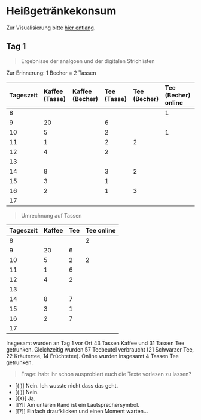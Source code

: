 <!-- 
language: de
narrator: Deutsch Female
-->

# Heißgetränkekonsum

Zur Visualisierung bitte [hier entlang](https://liascript.github.io/course/?https://raw.githubusercontent.com/JulianeRoeder/Heissgetraenke/main/README.md#1).


## Tag 1

> Ergebnisse der analgoen und der digitalen Strichlisten

Zur Erinnerung: 1 Becher = 2 Tassen

| Tageszeit | Kaffee (Tasse) | Kaffee (Becher) | Tee (Tasse) | Tee (Becher) | Tee (Becher) online |
|:--- |:--- |:--- |:--- |:--- |:--- |
| 8   |     |     |     |     | 1   |
| 9   | 20  |     | 6   |     |     |
| 10  | 5   |     | 2   |     | 1   |
| 11  | 1   |     | 2   | 2   |     |
| 12  | 4   |     | 2   |     |     |
| 13  |     |     |     |     |     |
| 14  | 8   |     | 3   | 2   |     |
| 15  | 3   |     | 1   |     |     |
| 16  | 2   |     | 1   | 3   |     |
| 17  |     |     |     |     |     |


> Umrechnung auf Tassen

| Tageszeit | Kaffee | Tee | Tee online |
|:--------- |:------ |:--- |:---------- |
| 8         |        |     | 2          | 
| 9         | 20     | 6   |            |
| 10        | 5      | 2   | 2          |
| 11        | 1      | 6   |            |
| 12        | 4      | 2   |            |
| 13        |        |     |            |
| 14        | 8      | 7   |            |
| 15        | 3      | 1   |            |
| 16        | 2      | 7   |            |
| 17        |        |     |            |

Insgesamt wurden an Tag 1 vor Ort 43 Tassen Kaffee und 31 Tassen Tee getrunken. Gleichzeitig wurden 57 Teebeutel verbraucht (21 Schwarzer Tee, 22 Kräutertee, 14 Früchtetee). Online wurden insgesamt 4 Tassen Tee getrunken.

<!-- data-randomize data-max-trials="3" data-show-solution-button="0"-->
> Frage: habt ihr schon ausprobiert euch die Texte vorlesen zu lassen?
- [( )] Nein. Ich wusste nicht dass das geht.
- [( )] Nein.
- [(X)] Ja.
- [[?]] Am unteren Rand ist ein Lautsprechersymbol.
- [[?]] Einfach draufklicken und einen Moment warten...



